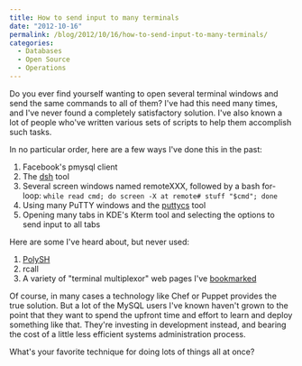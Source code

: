 ```yaml
---
title: How to send input to many terminals
date: "2012-10-16"
permalink: /blog/2012/10/16/how-to-send-input-to-many-terminals/
categories:
  - Databases
  - Open Source
  - Operations
---
```

Do you ever find yourself wanting to open several terminal windows and send the same commands to all of them? I've had this need many times, and I've never found a completely satisfactory solution. I've also known a lot of people who've written various sets of scripts to help them accomplish such tasks.

In no particular order, here are a few ways I've done this in the past:

1.  Facebook's pmysql client
2.  The [dsh][1] tool
3.  Several screen windows named remoteXXX, followed by a bash for-loop: `while read cmd; do screen -X at remote# stuff "$cmd"; done`
4.  Using many PuTTY windows and the [puttycs][2] tool
5.  Opening many tabs in KDE's Kterm tool and selecting the options to send input to all tabs

Here are some I've heard about, but never used:

1.  [PolySH][3]
2.  rcall
3.  A variety of "terminal multiplexor" web pages I've [bookmarked][4]

Of course, in many cases a technology like Chef or Puppet provides the true solution. But a lot of the MySQL users I've known haven't grown to the point that they want to spend the upfront time and effort to learn and deploy something like that. They're investing in development instead, and bearing the cost of a little less efficient systems administration process.

What's your favorite technique for doing lots of things all at once?

 [1]: http://www.netfort.gr.jp/~dancer/software/dsh.html.en
 [2]: http://www.millardsoftware.com/puttycs
 [3]: http://guichaz.free.fr/polysh/
 [4]: http://delicious.com/xaprb/terminal+multiplexor
